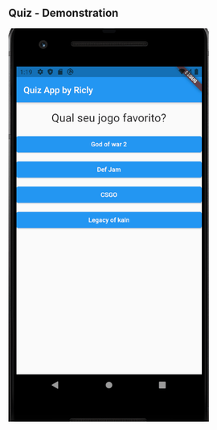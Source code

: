 ## Quiz - Demonstration

![Quiz Demonstration](https://raw.githubusercontent.com/richellyitalo/estudos-flutter/master/quiz/demo.gif)